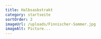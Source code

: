 ```yaml
---
title: Halbsasbstrakt
category: startseite
sortOrder: 2
imageUrl: /uploads/Finnischer-Sommer.jpg
imageAlt: Picture...
---
```

